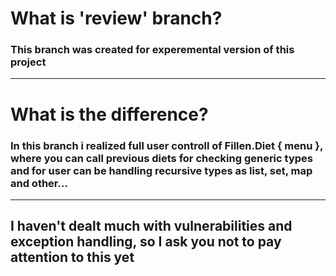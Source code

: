 # What is 'review' branch?
### This branch was created for experemental version of this project
________
# What is the difference?
### In this branch i realized full user controll of Fillen.Diet { menu }, where you can call previous diets for checking generic types and for user can be handling recursive types as list, set, map and other...
_____
## I haven't dealt much with vulnerabilities and exception handling, so I ask you not to pay attention to this yet